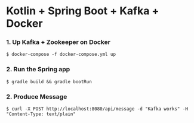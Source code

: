 # Kotlin + Spring Boot + Kafka + Docker

### 1. Up Kafka + Zookeeper on Docker
`$ docker-compose -f docker-compose.yml up`

### 2. Run the Spring app
`$ gradle build && gradle bootRun`

### 2. Produce Message
`$ curl -X POST http://localhost:8080/api/message -d "Kafka works" -H "Content-Type: text/plain"`
